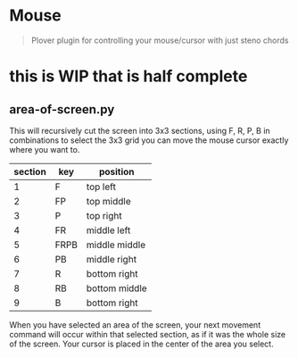 # Mouse

> Plover plugin for controlling your mouse/cursor with just steno chords

# this is WIP that is half complete

## area-of-screen.py

This will recursively cut the screen into 3x3 sections, using F, R, P, B in combinations to select the 3x3 grid you can move the mouse cursor exactly where you want to.

| section | key  | position      |
| ------- | ---- | ------------- |
| 1       | F    | top left      |
| 2       | FP   | top middle    |
| 3       | P    | top right     |
| 4       | FR   | middle left   |
| 5       | FRPB | middle middle |
| 6       | PB   | middle right  |
| 7       | R    | bottom right  |
| 8       | RB   | bottom middle |
| 9       | B    | bottom right  |

When you have selected an area of the screen, your next movement command will occur within that selected section, as if it was the whole size of the screen.
Your cursor is placed in the center of the area you select.
